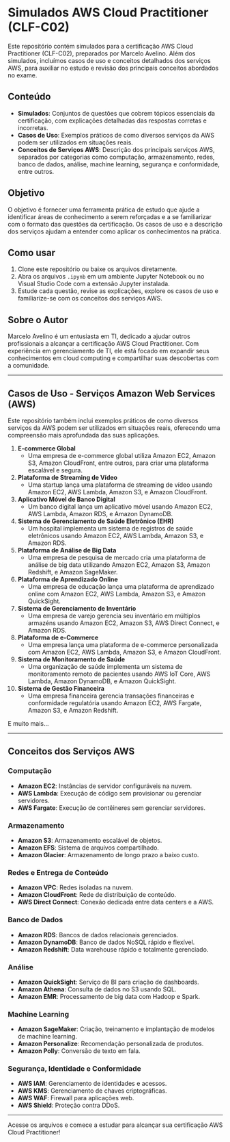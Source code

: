 # Simulados AWS Cloud Practitioner (CLF-C02)

Este repositório contém simulados para a certificação AWS Cloud Practitioner (CLF-C02), preparados por Marcelo Avelino. Além dos simulados, incluímos casos de uso e conceitos detalhados dos serviços AWS, para auxiliar no estudo e revisão dos principais conceitos abordados no exame.

## Conteúdo

- **Simulados**: Conjuntos de questões que cobrem tópicos essenciais da certificação, com explicações detalhadas das respostas corretas e incorretas.
- **Casos de Uso**: Exemplos práticos de como diversos serviços da AWS podem ser utilizados em situações reais.
- **Conceitos de Serviços AWS**: Descrição dos principais serviços AWS, separados por categorias como computação, armazenamento, redes, banco de dados, análise, machine learning, segurança e conformidade, entre outros.

## Objetivo

O objetivo é fornecer uma ferramenta prática de estudo que ajude a identificar áreas de conhecimento a serem reforçadas e a se familiarizar com o formato das questões da certificação. Os casos de uso e a descrição dos serviços ajudam a entender como aplicar os conhecimentos na prática.

## Como usar

1. Clone este repositório ou baixe os arquivos diretamente.
2. Abra os arquivos `.ipynb` em um ambiente Jupyter Notebook ou no Visual Studio Code com a extensão Jupyter instalada.
3. Estude cada questão, revise as explicações, explore os casos de uso e familiarize-se com os conceitos dos serviços AWS.

## Sobre o Autor

Marcelo Avelino é um entusiasta em TI, dedicado a ajudar outros profissionais a alcançar a certificação AWS Cloud Practitioner. Com experiência em gerenciamento de TI, ele está focado em expandir seus conhecimentos em cloud computing e compartilhar suas descobertas com a comunidade.

---

## Casos de Uso - Serviços Amazon Web Services (AWS)

Este repositório também inclui exemplos práticos de como diversos serviços da AWS podem ser utilizados em situações reais, oferecendo uma compreensão mais aprofundada das suas aplicações.

1. **E-commerce Global**
   - Uma empresa de e-commerce global utiliza Amazon EC2, Amazon S3, Amazon CloudFront, entre outros, para criar uma plataforma escalável e segura.
2. **Plataforma de Streaming de Vídeo**
   - Uma startup lança uma plataforma de streaming de vídeo usando Amazon EC2, AWS Lambda, Amazon S3, e Amazon CloudFront.
3. **Aplicativo Móvel de Banco Digital**
   - Um banco digital lança um aplicativo móvel usando Amazon EC2, AWS Lambda, Amazon RDS, e Amazon DynamoDB.
4. **Sistema de Gerenciamento de Saúde Eletrônico (EHR)**
   - Um hospital implementa um sistema de registros de saúde eletrônicos usando Amazon EC2, AWS Lambda, Amazon S3, e Amazon RDS.
5. **Plataforma de Análise de Big Data**
   - Uma empresa de pesquisa de mercado cria uma plataforma de análise de big data utilizando Amazon EC2, Amazon S3, Amazon Redshift, e Amazon SageMaker.
6. **Plataforma de Aprendizado Online**
   - Uma empresa de educação lança uma plataforma de aprendizado online com Amazon EC2, AWS Lambda, Amazon S3, e Amazon QuickSight.
7. **Sistema de Gerenciamento de Inventário**
   - Uma empresa de varejo gerencia seu inventário em múltiplos armazéns usando Amazon EC2, Amazon S3, AWS Direct Connect, e Amazon RDS.
8. **Plataforma de e-Commerce**
   - Uma empresa lança uma plataforma de e-commerce personalizada com Amazon EC2, AWS Lambda, Amazon S3, e Amazon CloudFront.
9. **Sistema de Monitoramento de Saúde**
   - Uma organização de saúde implementa um sistema de monitoramento remoto de pacientes usando AWS IoT Core, AWS Lambda, Amazon DynamoDB, e Amazon QuickSight.
10. **Sistema de Gestão Financeira**
    - Uma empresa financeira gerencia transações financeiras e conformidade regulatória usando Amazon EC2, AWS Fargate, Amazon S3, e Amazon Redshift.

E muito mais...

---

## Conceitos dos Serviços AWS

### Computação
- **Amazon EC2**: Instâncias de servidor configuráveis na nuvem.
- **AWS Lambda**: Execução de código sem provisionar ou gerenciar servidores.
- **AWS Fargate**: Execução de contêineres sem gerenciar servidores.

### Armazenamento
- **Amazon S3**: Armazenamento escalável de objetos.
- **Amazon EFS**: Sistema de arquivos compartilhado.
- **Amazon Glacier**: Armazenamento de longo prazo a baixo custo.

### Redes e Entrega de Conteúdo
- **Amazon VPC**: Redes isoladas na nuvem.
- **Amazon CloudFront**: Rede de distribuição de conteúdo.
- **AWS Direct Connect**: Conexão dedicada entre data centers e a AWS.

### Banco de Dados
- **Amazon RDS**: Bancos de dados relacionais gerenciados.
- **Amazon DynamoDB**: Banco de dados NoSQL rápido e flexível.
- **Amazon Redshift**: Data warehouse rápido e totalmente gerenciado.

### Análise
- **Amazon QuickSight**: Serviço de BI para criação de dashboards.
- **Amazon Athena**: Consulta de dados no S3 usando SQL.
- **Amazon EMR**: Processamento de big data com Hadoop e Spark.

### Machine Learning
- **Amazon SageMaker**: Criação, treinamento e implantação de modelos de machine learning.
- **Amazon Personalize**: Recomendação personalizada de produtos.
- **Amazon Polly**: Conversão de texto em fala.

### Segurança, Identidade e Conformidade
- **AWS IAM**: Gerenciamento de identidades e acessos.
- **AWS KMS**: Gerenciamento de chaves criptográficas.
- **AWS WAF**: Firewall para aplicações web.
- **AWS Shield**: Proteção contra DDoS.

---

Acesse os arquivos e comece a estudar para alcançar sua certificação AWS Cloud Practitioner!
